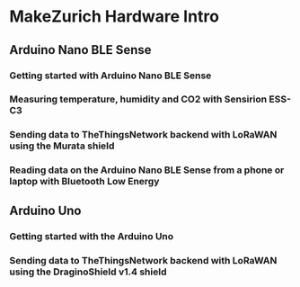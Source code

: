 # MakeZurich Hardware Intro

## Arduino Nano BLE Sense

### Getting started with Arduino Nano BLE Sense

### Measuring temperature, humidity and CO2 with Sensirion ESS-C3

### Sending data to TheThingsNetwork backend with LoRaWAN using the Murata shield

### Reading data on the Arduino Nano BLE Sense from a phone or laptop with Bluetooth Low Energy

## Arduino Uno

### Getting started with the Arduino Uno

### Sending data to TheThingsNetwork backend with LoRaWAN using the DraginoShield v1.4 shield
